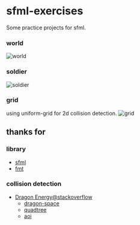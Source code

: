 # sfml-exercises
Some practice projects for sfml.


### world
![world](https://github.com/vagra/sfml-exercises/blob/bdc6b3f94abdd12c60051662a7c8c45ad473c3b9/assets/screenshots/world.jpg)

### soldier
![soldier](https://github.com/vagra/sfml-exercises/blob/01c1e09476439e925f157b4e2809a1ed720a4438/assets/screenshots/soldier.jpg)

### grid
using uniform-grid for 2d collision detection.
![grid](https://github.com/vagra/sfml-exercises/blob/dec61d38eb1daa3ca8034cd7fbaf9af1b38493af/assets/screenshots/grid.png)


## thanks for

### library
- [sfml](https://github.com/SFML/SFML)
- [fmt](https://github.com/fmtlib/fmt)

### collision detection
- [Dragon Energy@stackoverflow](https://stackoverflow.com/questions/41946007)
  - [dragon-space](https://github.com/terrybrash/dragon-space)
  - [quadtree](https://github.com/rangercyh/quadtree)
  - [aoi](https://github.com/Lyra-Game/aoi)

